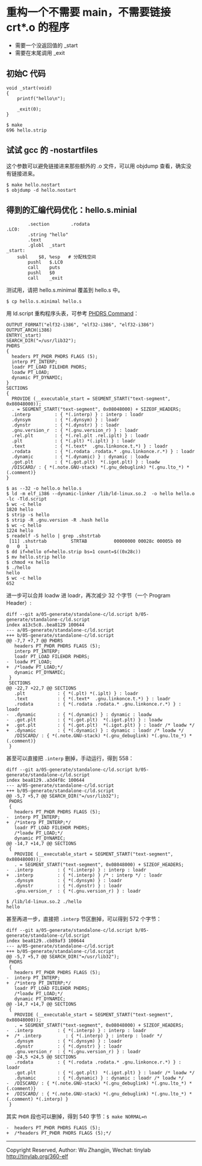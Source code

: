 
# 重构一个不需要 main，不需要链接 crt*.o 的程序

* 需要一个没返回值的 _start
* 需要在末尾调用 _exit

## 初始C 代码

```
void _start(void)
{
	printf("hello\n");

	_exit(0);
}
```

    $ make
    696 hello.strip

## 试试 gcc 的 -nostartfiles

这个参数可以避免链接进来那些额外的 .o 文件，可以用 objdump 查看，确实没有链接进来。

    $ make hello.nostart
    $ objdump -d hello.nostart

## 得到的汇编代码优化：hello.s.minial

```
        .section        .rodata
.LC0:
        .string "hello"
        .text
        .globl  _start
_start:
	subl    $8, %esp   # 分配栈空间 
        pushl   $.LC0
        call    puts
        pushl   $0
        call    _exit
```

测试用，请把 hello.s.minimal 覆盖到 hello.s 中。

    $ cp hello.s.minimal hello.s

用 ld.script 重构程序头表，可参考 [PHDRS Command](https://sourceware.org/binutils/docs/ld/PHDRS.html)：

```
OUTPUT_FORMAT("elf32-i386", "elf32-i386", "elf32-i386")
OUTPUT_ARCH(i386)
ENTRY(_start)
SEARCH_DIR("=/usr/lib32");
PHDRS
{
  headers PT_PHDR PHDRS FLAGS (5);
  interp PT_INTERP;
  loadr PT_LOAD FILEHDR PHDRS;
  loadw PT_LOAD;
  dynamic PT_DYNAMIC;
}
SECTIONS
{
  PROVIDE (__executable_start = SEGMENT_START("text-segment", 0x08048000));
  . = SEGMENT_START("text-segment", 0x08048000) + SIZEOF_HEADERS;
  .interp         : { *(.interp) } : interp : loadr
  .dynsym         : { *(.dynsym) } : loadr
  .dynstr         : { *(.dynstr) } : loadr
  .gnu.version_r  : { *(.gnu.version_r) } : loadr
  .rel.plt        : { *(.rel.plt .rel.iplt) } : loadr
  .plt            : { *(.plt) *(.iplt) } : loadr
  .text           : { *(.text*  .gnu.linkonce.t.*) } : loadr
  .rodata         : { *(.rodata .rodata.* .gnu.linkonce.r.*) } : loadr
  .dynamic        : { *(.dynamic) } : dynamic : loadw
  .got.plt        : { *(.got.plt)  *(.igot.plt) } : loadw
  /DISCARD/ : { *(.note.GNU-stack) *(.gnu_debuglink) *(.gnu.lto_*) *(.comment)}
}
```

    $ as --32 -o hello.o hello.s
    $ ld -m elf_i386 --dynamic-linker /lib/ld-linux.so.2  -o hello hello.o -lc -Tld.script
    $ wc -c hello
    1820 hello
    $ strip -s hello
    $ strip -R .gnu.version -R .hash hello
    $ wc -c hello
    1224 hello
    $ readelf -S hello | grep .shstrtab 
     [11] .shstrtab         STRTAB          00000000 00028c 00005b 00      0   0  1
    $ dd if=hello of=hello.strip bs=1 count=$((0x28c))
    $ mv hello.strip hello
    $ chmod +x hello
    $ ./hello 
    hello
    $ wc -c hello
    652 

进一步可以合并 loadw 进 loadr，再次减少 32 个字节（一个 Program Header）:

```
diff --git a/05-generate/standalone-c/ld.script b/05-generate/standalone-c/ld.script
index a13c5c8..bea8129 100644
--- a/05-generate/standalone-c/ld.script
+++ b/05-generate/standalone-c/ld.script
@@ -7,7 +7,7 @@ PHDRS
   headers PT_PHDR PHDRS FLAGS (5);
   interp PT_INTERP;
   loadr PT_LOAD FILEHDR PHDRS;
-  loadw PT_LOAD;
+  /*loadw PT_LOAD;*/
   dynamic PT_DYNAMIC;
 }
 SECTIONS
@@ -22,7 +22,7 @@ SECTIONS
   .plt            : { *(.plt) *(.iplt) } : loadr
   .text           : { *(.text*  .gnu.linkonce.t.*) } : loadr
   .rodata         : { *(.rodata .rodata.* .gnu.linkonce.r.*) } : loadr
-  .dynamic        : { *(.dynamic) } : dynamic : loadw
-  .got.plt        : { *(.got.plt)  *(.igot.plt) } : loadw
+  .got.plt        : { *(.got.plt)  *(.igot.plt) } : loadr /* loadw */
+  .dynamic        : { *(.dynamic) } : dynamic : loadr /* loadw */
   /DISCARD/ : { *(.note.GNU-stack) *(.gnu_debuglink) *(.gnu.lto_*) *(.comment)}
 }
```

甚至可以直接把 `.interp` 删掉，手动运行，得到 558：

```
diff --git a/05-generate/standalone-c/ld.script b/05-generate/standalone-c/ld.script
index bea8129..a3d4f8c 100644
--- a/05-generate/standalone-c/ld.script
+++ b/05-generate/standalone-c/ld.script
@@ -5,7 +5,7 @@ SEARCH_DIR("=/usr/lib32");
 PHDRS
 {
   headers PT_PHDR PHDRS FLAGS (5);
-  interp PT_INTERP;
+  /*interp PT_INTERP;*/
   loadr PT_LOAD FILEHDR PHDRS;
   /*loadw PT_LOAD;*/
   dynamic PT_DYNAMIC;
@@ -14,7 +14,7 @@ SECTIONS
 {
   PROVIDE (__executable_start = SEGMENT_START("text-segment", 0x08048000));
   . = SEGMENT_START("text-segment", 0x08048000) + SIZEOF_HEADERS;
-  .interp         : { *(.interp) } : interp : loadr
+  .interp         : { *(.interp) } /* : interp */ : loadr
   .dynsym         : { *(.dynsym) } : loadr
   .dynstr         : { *(.dynstr) } : loadr
   .gnu.version_r  : { *(.gnu.version_r) } : loadr
```

    $ /lib/ld-linux.so.2 ./hello
    hello

甚至再进一步，直接把 `.interp` 节区删掉，可以得到 572 个字节：

```
diff --git a/05-generate/standalone-c/ld.script b/05-generate/standalone-c/ld.script
index bea8129..cb89af3 100644
--- a/05-generate/standalone-c/ld.script
+++ b/05-generate/standalone-c/ld.script
@@ -5,7 +5,7 @@ SEARCH_DIR("=/usr/lib32");
 PHDRS
 {
   headers PT_PHDR PHDRS FLAGS (5);
-  interp PT_INTERP;
+  /*interp PT_INTERP;*/
   loadr PT_LOAD FILEHDR PHDRS;
   /*loadw PT_LOAD;*/
   dynamic PT_DYNAMIC;
@@ -14,7 +14,7 @@ SECTIONS
 {
   PROVIDE (__executable_start = SEGMENT_START("text-segment", 0x08048000));
   . = SEGMENT_START("text-segment", 0x08048000) + SIZEOF_HEADERS;
-  .interp         : { *(.interp) } : interp : loadr
+  /* .interp         : { *(.interp) } : interp : loadr */
   .dynsym         : { *(.dynsym) } : loadr
   .dynstr         : { *(.dynstr) } : loadr
   .gnu.version_r  : { *(.gnu.version_r) } : loadr
@@ -24,5 +24,5 @@ SECTIONS
   .rodata         : { *(.rodata .rodata.* .gnu.linkonce.r.*) } : loadr
   .got.plt        : { *(.got.plt)  *(.igot.plt) } : loadr /* loadw */
   .dynamic        : { *(.dynamic) } : dynamic : loadr /* loadw */
-  /DISCARD/ : { *(.note.GNU-stack) *(.gnu_debuglink) *(.gnu.lto_*) *(.comment)}
+  /DISCARD/ : { *(.note.GNU-stack) *(.gnu_debuglink) *(.gnu.lto_*) *(.comment) *(.interp) }
 }
```

其实 `PHDR` 段也可以删掉，得到 540 字节：`$ make NORMAL=n`

```
-  headers PT_PHDR PHDRS FLAGS (5);
+  /*headers PT_PHDR PHDRS FLAGS (5);*/
```


---
Copyright Reserved, Author: Wu Zhangjin, Wechat: tinylab
<http://tinylab.org/360-elf>

